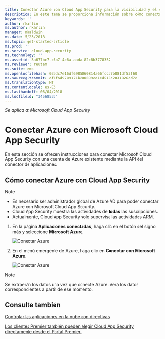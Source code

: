 ```yaml
---
title: Conectar Azure con Cloud App Security para la visibilidad y el control del uso | Microsoft Docs
description: En este tema se proporciona información sobre cómo conectar Azure con Cloud App Security mediante el conector de API.
keywords: ''
author: rkarlin
ms.author: rkarlin
manager: mbaldwin
ms.date: 5/23/2018
ms.topic: get-started-article
ms.prod: ''
ms.service: cloud-app-security
ms.technology: ''
ms.assetid: 3a677bc7-c8b7-4c6a-aada-82c8b3778352
ms.reviewer: reutam
ms.suite: ems
ms.openlocfilehash: 03adc7e16df6985060814a66fccd7b881df53f60
ms.sourcegitcommit: af8fad9709171b200699ca1ed513e2831826ed7e
ms.translationtype: HT
ms.contentlocale: es-ES
ms.lasthandoff: 06/04/2018
ms.locfileid: "34568533"
---
```

*Se aplica a: Microsoft Cloud App Security*


# <a name="connect-azure-to-microsoft-cloud-app-security"></a>Conectar Azure con Microsoft Cloud App Security

En esta sección se ofrecen instrucciones para conectar Microsoft Cloud App Security con una cuenta de Azure existente mediante la API del conector de aplicaciones.  
  
## <a name="how-to-connect-azure-to-cloud-app-security"></a>Cómo conectar Azure con Cloud App Security  
  
> [!NOTE]
> - Es necesario ser administrador global de Azure AD para poder conectar Azure con Microsoft Cloud App Security. 
> - Cloud App Security muestra las actividades de **todas** las suscripciones.
>-  Actualmente, Cloud App Security solo supervisa las actividades ARM. 
 
1.  En la página **Aplicaciones conectadas**, haga clic en el botón del signo más y seleccione **Microsoft Azure**.  
  
     ![Conectar Azure](./media/connect-azure-menu.png) 

2.  En el menú emergente de Azure, haga clic en **Conectar con Microsoft Azure**.

      ![Conectar Azure](./media/connect-azure.png) 
 
> [!NOTE] 
> Se extraerán los datos una vez que conecte Azure. Verá los datos correspondientes a partir de ese momento.


## <a name="see-also"></a>Consulte también  
[Controlar las aplicaciones en la nube con directivas](control-cloud-apps-with-policies.md)   

[Los clientes Premier también pueden elegir Cloud App Security directamente desde el Portal Premier.](https://premier.microsoft.com/)  
  
  